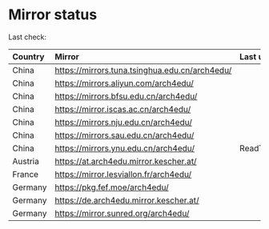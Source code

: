 <script src="./time.js"></script>
# Mirror status
Last check: <script type="text/javascript">localize(1684948530.4246864);</script>

|Country|Mirror|Last update|
|:------|:-----|:----------|
|China|https://mirrors.tuna.tsinghua.edu.cn/arch4edu/|<script type="text/javascript">localize(1684909975);</script>|
|China|https://mirrors.aliyun.com/arch4edu/|<script type="text/javascript">localize(1684867680);</script>|
|China|https://mirrors.bfsu.edu.cn/arch4edu/|<script type="text/javascript">localize(1684909975);</script>|
|China|https://mirror.iscas.ac.cn/arch4edu/|<script type="text/javascript">localize(1684909975);</script>|
|China|https://mirrors.nju.edu.cn/arch4edu/|<script type="text/javascript">localize(1684867680);</script>|
|China|https://mirrors.sau.edu.cn/arch4edu/|<script type="text/javascript">localize(1673850842);</script>|
|China|https://mirrors.ynu.edu.cn/arch4edu/|ReadTimeout|
|Austria|https://at.arch4edu.mirror.kescher.at/|<script type="text/javascript">localize(1684909975);</script>|
|France|https://mirror.lesviallon.fr/arch4edu/|<script type="text/javascript">localize(1684909975);</script>|
|Germany|https://pkg.fef.moe/arch4edu/|<script type="text/javascript">localize(1684909975);</script>|
|Germany|https://de.arch4edu.mirror.kescher.at/|<script type="text/javascript">localize(1684909975);</script>|
|Germany|https://mirror.sunred.org/arch4edu/|<script type="text/javascript">localize(1684909975);</script>|

<script src="./tablefilter/tablefilter.js"></script>
<script src="./table.js"></script>